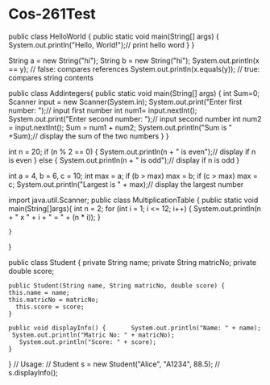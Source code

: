 # Cos-261Test

public class HelloWorld {
    public static void main(String[] args) {
        System.out.println("Hello, World!");// print hello word
    }
}

String a = new String("hi");
String b = new String("hi");
System.out.println(x == y);        // false: compares references
System.out.println(x.equals(y));   // true: compares string contents


public class Addintegers{
    public static void main(String[] args) {
        int Sum=0;
        Scanner input = new Scanner(System.in);
        System.out.print("Enter first number: ");// input first number
        int num1= input.nextInt();
        System.out.print("Enter second number: ");// input second number
        int num2 = input.nextInt();
        Sum = num1 + num2;
        System.out.println("Sum is " +Sum);// display the sum of the two numbers 
    }
}


int n = 20;
          if (n % 2 == 0) {
              System.out.println(n + " is       even");// display if n is even
         } else {
    System.out.println(n + " is odd");//  display if n is odd
}


int a = 4, b = 6, c = 10;
           int max = a;
          if (b > max) max = b;
          if (c > max) max = c;
        System.out.println("Largest is " + max);// display the largest number 


import java.util.Scanner;
public class MultiplicationTable {
    public static void main(String[]args){
        int n = 2;
for (int i = 1; i <= 12; i++) {
    System.out.println(n + " x " + i + " = " + (n * i));
}

    }
}


public class Student {
 private String name;
    private String matricNo;
 private double score;

    public Student(String name, String matricNo, double score) {       this.name = name;
    this.matricNo = matricNo;
      this.score = score;
    }

    public void displayInfo() {       System.out.println("Name: " + name);
     System.out.println("Matric No: " + matricNo);
       System.out.println("Score: " + score);
    }
}
// Usage:
// Student s = new Student("Alice", "A1234", 88.5);
// s.displayInfo();


